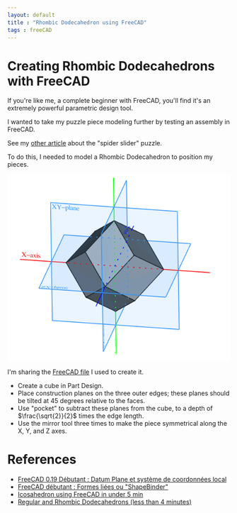 ```yaml
---
layout: default
title : "Rhombic Dodecahedron using FreeCAD"
tags : freeCAD
---
```

# Creating Rhombic Dodecahedrons with FreeCAD

If you're like me, a complete beginner with FreeCAD, you'll find it's an extremely powerful parametric design tool.

I wanted to take my puzzle piece modeling further by testing an assembly in FreeCAD.

See my [other article](https://sylvain69780.github.io/2021/06/05/dihedral-angle-and-the-spider-slider-puzzle.html) about the "spider slider" puzzle.

To do this, I needed to model a Rhombic Dodecahedron to position my pieces.

![preview](/assets/download/freecad/rhombic-dodecahedron.png)

I'm sharing the [FreeCAD file](/assets/download/freecad/rhombic-dodecahedron.FCStd) I used to create it.

* Create a cube in Part Design.
* Place construction planes on the three outer edges; these planes should be tilted at 45 degrees relative to the faces.
* Use "pocket" to subtract these planes from the cube, to a depth of $\frac{\sqrt{2}}{2}$ times the edge length.
* Use the mirror tool three times to make the piece symmetrical along the X, Y, and Z axes.

# References

* [FreeCAD 0.19 Débutant : Datum Plane et système de coordonnées local](https://youtu.be/0PSiFiA2JxI?si=HPDgam6RddYEOJev)
* [FreeCAD débutant : Formes liées ou "ShapeBinder"](https://youtu.be/KYD9Ojugi8Q?si=J5p7QfEHfU3QuErc)
* [Icosahedron using FreeCAD in under 5 min](https://www.youtube.com/watch?v=tm-JiVusZPA&t=12s)
* [Regular and Rhombic Dodecahedrons (less than 4 minutes)](https://www.youtube.com/watch?v=yNe30vjTsnA)
